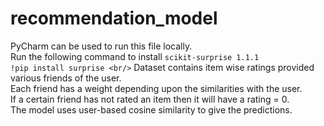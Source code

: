 # recommendation_model <br/>
PyCharm can be used to run this file locally. <br/>
Run the following command to install `scikit-surprise 1.1.1` <br/>
 ```!pip install surprise <br/>```
 Dataset contains item wise ratings provided various friends of the user. <br/>
 Each friend has a weight depending upon the similarities with the user. <br/>
 If a certain friend has not rated an item then it will have a rating = 0. <br/>
 The model uses user-based cosine similarity to give the predictions.

